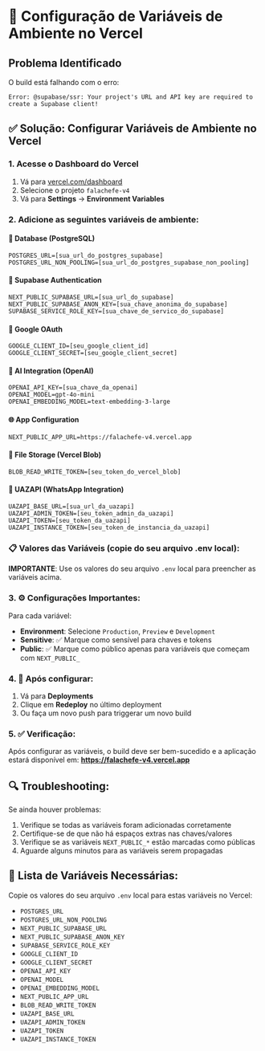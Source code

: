 # 🚨 Configuração de Variáveis de Ambiente no Vercel

## Problema Identificado
O build está falhando com o erro:
```
Error: @supabase/ssr: Your project's URL and API key are required to create a Supabase client!
```

## ✅ Solução: Configurar Variáveis de Ambiente no Vercel

### 1. Acesse o Dashboard do Vercel
1. Vá para [vercel.com/dashboard](https://vercel.com/dashboard)
2. Selecione o projeto `falachefe-v4`
3. Vá para **Settings** → **Environment Variables**

### 2. Adicione as seguintes variáveis de ambiente:

#### 🔐 Database (PostgreSQL)
```
POSTGRES_URL=[sua_url_do_postgres_supabase]
POSTGRES_URL_NON_POOLING=[sua_url_do_postgres_supabase_non_pooling]
```

#### 🔑 Supabase Authentication
```
NEXT_PUBLIC_SUPABASE_URL=[sua_url_do_supabase]
NEXT_PUBLIC_SUPABASE_ANON_KEY=[sua_chave_anonima_do_supabase]
SUPABASE_SERVICE_ROLE_KEY=[sua_chave_de_servico_do_supabase]
```

#### 🤖 Google OAuth
```
GOOGLE_CLIENT_ID=[seu_google_client_id]
GOOGLE_CLIENT_SECRET=[seu_google_client_secret]
```

#### 🧠 AI Integration (OpenAI)
```
OPENAI_API_KEY=[sua_chave_da_openai]
OPENAI_MODEL=gpt-4o-mini
OPENAI_EMBEDDING_MODEL=text-embedding-3-large
```

#### 🌐 App Configuration
```
NEXT_PUBLIC_APP_URL=https://falachefe-v4.vercel.app
```

#### 📁 File Storage (Vercel Blob)
```
BLOB_READ_WRITE_TOKEN=[seu_token_do_vercel_blob]
```

#### 📱 UAZAPI (WhatsApp Integration)
```
UAZAPI_BASE_URL=[sua_url_da_uazapi]
UAZAPI_ADMIN_TOKEN=[seu_token_admin_da_uazapi]
UAZAPI_TOKEN=[seu_token_da_uazapi]
UAZAPI_INSTANCE_TOKEN=[seu_token_de_instancia_da_uazapi]
```

### 📋 Valores das Variáveis (copie do seu arquivo .env local):

**IMPORTANTE**: Use os valores do seu arquivo `.env` local para preencher as variáveis acima.

### 3. ⚙️ Configurações Importantes:

Para cada variável:
- **Environment**: Selecione `Production`, `Preview` e `Development`
- **Sensitive**: ✅ Marque como sensível para chaves e tokens
- **Public**: ✅ Marque como público apenas para variáveis que começam com `NEXT_PUBLIC_`

### 4. 🚀 Após configurar:

1. Vá para **Deployments**
2. Clique em **Redeploy** no último deployment
3. Ou faça um novo push para triggerar um novo build

### 5. ✅ Verificação:

Após configurar as variáveis, o build deve ser bem-sucedido e a aplicação estará disponível em:
**https://falachefe-v4.vercel.app**

## 🔍 Troubleshooting:

Se ainda houver problemas:
1. Verifique se todas as variáveis foram adicionadas corretamente
2. Certifique-se de que não há espaços extras nas chaves/valores
3. Verifique se as variáveis `NEXT_PUBLIC_*` estão marcadas como públicas
4. Aguarde alguns minutos para as variáveis serem propagadas

## 📝 Lista de Variáveis Necessárias:

Copie os valores do seu arquivo `.env` local para estas variáveis no Vercel:

- `POSTGRES_URL`
- `POSTGRES_URL_NON_POOLING`
- `NEXT_PUBLIC_SUPABASE_URL`
- `NEXT_PUBLIC_SUPABASE_ANON_KEY`
- `SUPABASE_SERVICE_ROLE_KEY`
- `GOOGLE_CLIENT_ID`
- `GOOGLE_CLIENT_SECRET`
- `OPENAI_API_KEY`
- `OPENAI_MODEL`
- `OPENAI_EMBEDDING_MODEL`
- `NEXT_PUBLIC_APP_URL`
- `BLOB_READ_WRITE_TOKEN`
- `UAZAPI_BASE_URL`
- `UAZAPI_ADMIN_TOKEN`
- `UAZAPI_TOKEN`
- `UAZAPI_INSTANCE_TOKEN`
